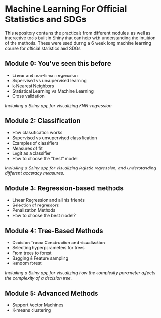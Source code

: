 # Machine Learning For Official Statistics and SDGs

This repository contains the practicals from different modules, as well as interactive tools built in Shiny that can help with understanding the intuition of the methods. These were used during a 6 week long machine learning course for official statistics and SDGs. 

## Module 0: You've seen this before

- Linear and non-linear regression
- Supervised vs unsupervised learning
- k-Nearest Neighbors
- Statistical Learning vs Machine Learning
- Cross validation

*Including a Shiny app for visualizing KNN-regression*

## Module 2: Classification

- How classification works
- Supervised vs unsupervised classification
- Examples of classifiers
- Measures of fit
- Logit as a classifier
- How to choose the "best" model

*Including a Shiny app for visualizing logistic regression, and understanding different accuracy measures.*

## Module 3: Regression-based methods

- Linear Regression and all his friends
- Selection of regressors
- Penalization Methods
- How to choose the best model?

## Module 4: Tree-Based Methods

- Decision Trees: Construction and visualization
- Selecting hyperparameters for trees
- From trees to forest
- Bagging & Feature sampling
- Random forest 

*Including a Shiny app for visualizing how the complexity parameter affects the complexity of a decision tree.*

## Module 5: Advanced Methods

- Support Vector Machines
- K-means clustering

## 
